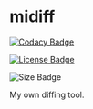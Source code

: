 # midiff

[![Codacy Badge](https://api.codacy.com/project/badge/Grade/4ee2c2f4f9be4a888e9dbe10555d2637)](https://app.codacy.com/manual/TheShoutingParrot/midiff?utm_source=github.com&utm_medium=referral&utm_content=TheShoutingParrot/midiff&utm_campaign=Badge_Grade_Dashboard)

[![License Badge](https://img.shields.io/github/license/theshoutingparrot/midiff)](https://opensource.org/licenses/ISC)

![Size Badge](https://img.shields.io/github/languages/code-size/theshoutingparrot/midiff)

My own diffing tool.
